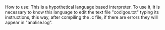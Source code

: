 How to use: This is a hypothetical language based interpreter. 
To use it, it is necessary to know this language to edit the text file "codigos.txt" typing its instructions, this way, after compiling the .c file, if there are errors they will appear in "analise.log".
